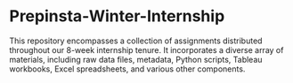 # Prepinsta-Winter-Internship
This repository encompasses a collection of assignments distributed throughout our 8-week internship tenure. It incorporates a diverse array of materials, including raw data files, metadata, Python scripts, Tableau workbooks, Excel spreadsheets, and various other components.
